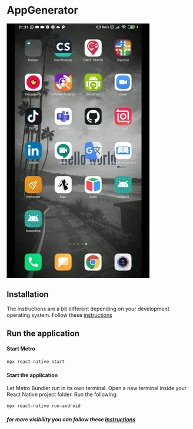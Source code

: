 # AppGenerator
![](./demo.gif)

## Installation
The instructions are a bit different depending on your development operating system.
Follow these [instructions](https://reactnative.dev/docs/environment-setup)

## Run the application
#### Start Metro
```sh
npx react-native start
```

#### Start the application
Let Metro Bundler run in its own terminal. Open a new terminal inside your React Native project folder. Run the following:


```sh
npx react-native run-android
```

##### for more visibility you can follow these [Instructions](https://reactnative.dev/docs/environment-setup)
